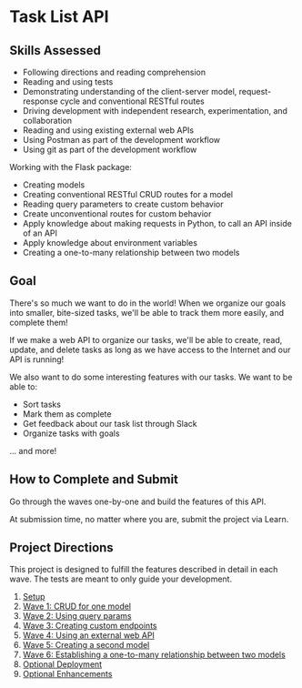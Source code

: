 # Task List API

## Skills Assessed

- Following directions and reading comprehension
- Reading and using tests
- Demonstrating understanding of the client-server model, request-response cycle and conventional RESTful routes
- Driving development with independent research, experimentation, and collaboration
- Reading and using existing external web APIs
- Using Postman as part of the development workflow
- Using git as part of the development workflow

Working with the Flask package:

- Creating models
- Creating conventional RESTful CRUD routes for a model
- Reading query parameters to create custom behavior
- Create unconventional routes for custom behavior
- Apply knowledge about making requests in Python, to call an API inside of an API
- Apply knowledge about environment variables
- Creating a one-to-many relationship between two models

## Goal

There's so much we want to do in the world! When we organize our goals into smaller, bite-sized tasks, we'll be able to track them more easily, and complete them!

If we make a web API to organize our tasks, we'll be able to create, read, update, and delete tasks as long as we have access to the Internet and our API is running!

We also want to do some interesting features with our tasks. We want to be able to:

- Sort tasks
- Mark them as complete
- Get feedback about our task list through Slack
- Organize tasks with goals

... and more!

## How to Complete and Submit

Go through the waves one-by-one and build the features of this API.

At submission time, no matter where you are, submit the project via Learn.

## Project Directions

This project is designed to fulfill the features described in detail in each wave. The tests are meant to only guide your development.

1. [Setup](ada-project-docs/setup.md)
1. [Wave 1: CRUD for one model](ada-project-docs/wave_01.md)
1. [Wave 2: Using query params](ada-project-docs/wave_02.md)
1. [Wave 3: Creating custom endpoints](ada-project-docs/wave_03.md)
1. [Wave 4: Using an external web API](ada-project-docs/wave_04.md)
1. [Wave 5: Creating a second model](ada-project-docs/wave_05.md)
1. [Wave 6: Establishing a one-to-many relationship between two models](ada-project-docs/wave_06.md)
1. [Optional Deployment](ada-project-docs/optional-deployment.md)
1. [Optional Enhancements](ada-project-docs/optional-enhancements.md)
